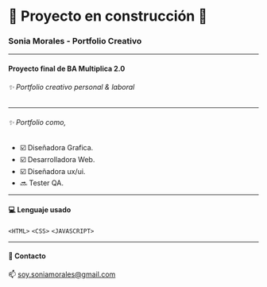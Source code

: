 # :construction: Proyecto en construcción :construction:


### Sonia Morales - Portfolio Creativo

------------

#### Proyecto final de BA Multiplica 2.0

###### :sparkles: Portfolio creativo personal &amp; laboral

------------

###### :sparkles: Portfolio como,

- :ballot_box_with_check: Diseñadora Grafica.
- :ballot_box_with_check: Desarrolladora Web.
- :ballot_box_with_check: Diseñadora ux/ui.
- :soon: Tester QA.

------------

#### :computer: Lenguaje usado
`<HTML>`  `<CSS>`  `<JAVASCRIPT>`

------------

#### :e-mail: Contacto 
:mailbox: soy.soniamorales@gmail.com

